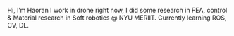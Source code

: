 Hi, I’m Haoran
I work in drone right now, I did some research in FEA, control & Material research in Soft robotics @ NYU MERIIT.
Currently learning ROS, CV, DL.


<!---
Rand0409/Rand0409 is a ✨ special ✨ repository because its `README.md` (this file) appears on your GitHub profile.
You can click the Preview link to take a look at your changes.
--->
